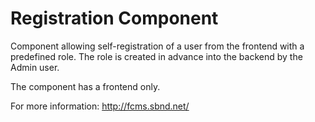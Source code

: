 Registration Component
==================
Component allowing self-registration of a user from the frontend with a predefined role. The role is created in advance into the backend by the Admin user. 

The component has a frontend only.

For more information: http://fcms.sbnd.net/